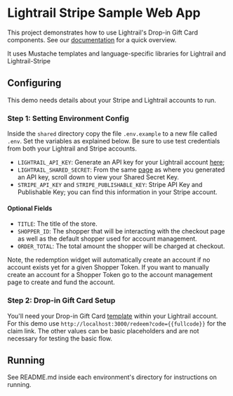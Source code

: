 # Lightrail Stripe Sample Web App
This project demonstrates how to use Lightrail's Drop-in Gift Card components. See our [documentation](https://github.com/Giftbit/Lightrail-API-Docs/blob/master/docs/quickstart/drop-in-gift-cards.md#drop-in-gift-cards) for a quick overview.  

It uses Mustache templates and language-specific libraries for Lightrail and Lightrail-Stripe

## Configuring
This demo needs details about your Stripe and Lightrail accounts to run.

### Step 1: Setting Environment Config   
Inside the `shared` directory copy the file `.env.example` to a new file called `.env`. Set the variables as explained below. 
Be sure to use test credentials from both your Lightrail and Stripe accounts. 
- `LIGHTRAIL_API_KEY`: Generate an API key for your Lightrail account [here](https://www.lightrail.com/app/#/account/api);  
- `LIGHTRAIL_SHARED_SECRET`: From the same [page](https://www.lightrail.com/app/#/account/api) as where you generated an API key, scroll down to view your Shared Secret Key.
- `STRIPE_API_KEY` and `STRIPE_PUBLISHABLE_KEY`: Stripe API Key and Publishable Key; you can find this information in your Stripe account. 

#### Optional Fields
- `TITLE`: The title of the store.
- `SHOPPER_ID`: The shopper that will be interacting with the checkout page as well as the default shopper used for account management.
- `ORDER_TOTAL`: The total amount the shopper will be charged at checkout.

Note, the redemption widget will automatically create an account if no account exists yet for a given Shopper Token.
If you want to manually create an account for a Shopper Token go to the account management page to create and fund the account.

### Step 2: Drop-in Gift Card Setup
You'll need your Drop-in Gift Card [template](https://www.lightrail.com/app/#/cards/dropin) within your Lightrail account.
For this demo use `http://localhost:3000/redeem?code={{fullcode}}` for the claim link.
The other values can be basic placeholders and are not necessary for testing the basic flow. 

## Running
See README.md inside each environment's directory for instructions on running.

